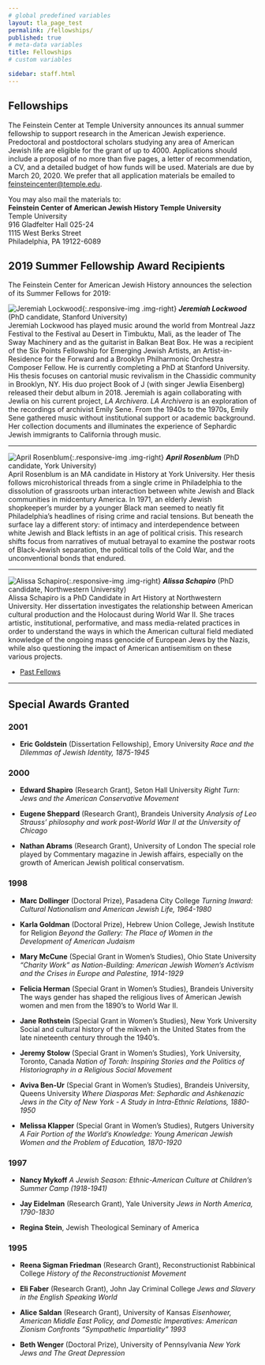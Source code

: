 ```yaml
---
# global predefined variables
layout: tla_page_test
permalink: /fellowships/
published: true
# meta-data variables
title: Fellowships
# custom variables

sidebar: staff.html
---
```

## Fellowships
The Feinstein Center at Temple University announces its annual summer fellowship to support research in the American Jewish experience. Predoctoral and postdoctoral scholars studying any area of American Jewish life are eligible for the grant of up to  4000. Applications should include a proposal of no more than five pages, a letter of recommendation, a CV, and a detailed budget of how funds will be used.
Materials are due by March 20, 2020. We prefer that all application materials be emailed to [feinsteincenter@temple.edu](mailto:feinsteincenter@temple.edu). 

You may also mail the materials to:<br>
**Feinstein Center of American Jewish History Temple University**<br>
Temple University<br>
916 Gladfelter Hall 025-24<br>
1115 West Berks Street<br>
Philadelphia, PA 19122-6089<br>

## 2019 Summer Fellowship Award Recipients
The Feinstein Center for American Jewish History announces the selection of its Summer Fellows for 2019:

![Jeremiah Lockwood]({{site.baseurl}}/media/resizedjeremiah.png){:.responsive-img .img-right}
**_Jeremiah Lockwood_** (PhD candidate, Stanford University)<br>
Jeremiah Lockwood has played music around the world from Montreal Jazz Festival to the Festival au Desert in Timbuktu, Mali, as the leader of The Sway Machinery and as the guitarist in Balkan Beat Box. He was a recipient of the Six Points Fellowship for Emerging Jewish Artists, an Artist-in-Residence for the Forward and a Brooklyn Philharmonic Orchestra Composer Fellow. He is currently completing a PhD at Stanford University. His thesis focuses on cantorial music revivalism in the Chassidic community in Brooklyn, NY. His duo project Book of J (with singer Jewlia Eisenberg) released their debut album in 2018. Jeremiah is again collaborating with Jewlia on his current project, _LA Archivera_. _LA Archivera_ is an exploration of the recordings of archivist Emily Sene. From the 1940s to the 1970s, Emily Sene gathered music without institutional support or academic background. Her collection documents and illuminates the experience of Sephardic Jewish immigrants to California through music.

___

![April Rosenblum ]({{site.baseurl}}/media/resizedapril.png){:.responsive-img .img-right}
**_April Rosenblum_** (PhD candidate, York University)<br>
April Rosenblum is an MA candidate in History at York University. Her thesis follows microhistorical threads from a single crime in Philadelphia to the dissolution of grassroots urban interaction between white Jewish and Black communities in midcentury America. In 1971, an elderly Jewish shopkeeper’s murder by a younger Black man seemed to neatly fit Philadelphia’s headlines of rising crime and racial tensions. But beneath the surface lay a different story: of intimacy and interdependence between white Jewish and Black leftists in an age of political crisis. This research shifts focus from narratives of mutual betrayal to examine the postwar roots of Black-Jewish separation, the political tolls of the Cold War, and the unconventional bonds that endured.

___

![ Alissa Schapiro ]({{site.baseurl}}/media/resizedalissa.png){:.responsive-img .img-right}
**_Alissa Schapiro_** (PhD candidate, Northwestern University)<br>
Alissa Schapiro is a PhD Candidate in Art History at Northwestern University. Her dissertation investigates the relationship between American cultural production and the Holocaust during World War II. She traces artistic, institutional, performative, and mass media-related practices in order to understand the ways in which the American cultural field mediated knowledge of the ongoing mass genocide of European Jews by the Nazis, while also questioning the impact of American antisemitism on these various projects. 

- [Past Fellows](https://liberalarts.temple.edu/sites/liberalarts/files/PAST%20FELLOWS.pdf) 

___

## Special Awards Granted
### 2001
- **Eric Goldstein** (Dissertation Fellowship), Emory University
_Race and the Dilemmas of Jewish Identity, 1875-1945_

### 2000
- **Edward Shapiro** (Research Grant), Seton Hall University
_Right Turn: Jews and the American Conservative Movement_

- **Eugene Sheppard** (Research Grant), Brandeis University
_Analysis of Leo Strauss’ philosophy and work post-World War II at the University of Chicago_

- **Nathan Abrams** (Research Grant), University of London
The special role played by Commentary magazine in Jewish affairs, especially on the growth of American Jewish political conservatism.

### 1998
- **Marc Dollinger** (Doctoral Prize), Pasadena City College
_Turning Inward: Cultural Nationalism and American Jewish Life, 1964-1980_

- **Karla Goldman** (Doctoral Prize), Hebrew Union College, Jewish Institute for Religion
_Beyond the Gallery: The Place of Women in the Development of American Judaism_

- **Mary McCune** (Special Grant in Women’s Studies), Ohio State University
_“Charity Work” as Nation-Building: American Jewish Women’s Activism and the Crises in Europe and Palestine, 1914-1929_

- **Felicia Herman** (Special Grant in Women’s Studies), Brandeis University
The ways gender has shaped the religious lives of American Jewish women and men from the 1890’s to World War II.

- **Jane Rothstein** (Special Grant in Women’s Studies), New York University
Social and cultural history of the mikveh in the United States from the late nineteenth century through the 1940’s.

- **Jeremy Stolow** (Special Grant in Women’s Studies), York University, Toronto, Canada
_Nation of Torah: Inspiring Stories and the Politics of Historiography in a Religious Social Movement_

- **Aviva Ben-Ur** (Special Grant in Women’s Studies), Brandeis University, Queens University
_Where Diasporas Met: Sephardic and Ashkenazic Jews in the City of New York - A Study in Intra-Ethnic Relations, 1880-1950_

- **Melissa Klapper** (Special Grant in Women’s Studies), Rutgers University
_A Fair Portion of the World’s Knowledge: Young American Jewish Women and the Problem of Education, 1870-1920_

### 1997
- **Nancy Mykoff**
_A Jewish Season: Ethnic-American Culture at Children’s Summer Camp (1918-1941)_

- **Jay Eidelman** (Research Grant), Yale University
_Jews in North America, 1790-1830_

- **Regina Stein**, Jewish Theological Seminary of America

### 1995
- **Reena Sigman Friedman** (Research Grant), Reconstructionist Rabbinical College
_History of the Reconstructionist Movement_

- **Eli Faber** (Research Grant), John Jay Criminal College
_Jews and Slavery in the English Speaking World_

- **Alice Saldan** (Research Grant), University of Kansas
_Eisenhower, American Middle East Policy, and Domestic Imperatives: American Zionism Confronts “Sympathetic Impartiality”
1993_

- **Beth Wenger** (Doctoral Prize), University of Pennsylvania
_New York Jews and The Great Depression_
